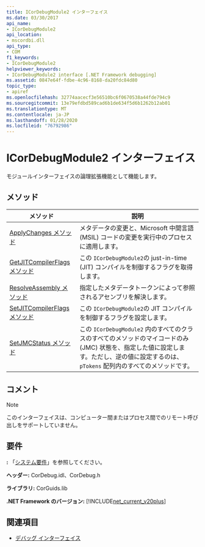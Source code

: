 ```yaml
---
title: ICorDebugModule2 インターフェイス
ms.date: 03/30/2017
api_name:
- ICorDebugModule2
api_location:
- mscordbi.dll
api_type:
- COM
f1_keywords:
- ICorDebugModule2
helpviewer_keywords:
- ICorDebugModule2 interface [.NET Framework debugging]
ms.assetid: 0847e64f-fdbe-4c96-8168-da20fdc84d80
topic_type:
- apiref
ms.openlocfilehash: 32774aacecf3e56510bc6f0670538a44fde794c9
ms.sourcegitcommit: 13e79efdbd589cad6b1de634f5d6b1262b12ab01
ms.translationtype: MT
ms.contentlocale: ja-JP
ms.lasthandoff: 01/28/2020
ms.locfileid: "76792986"
---
```

# <a name="icordebugmodule2-interface"></a>ICorDebugModule2 インターフェイス

モジュールインターフェイスの論理拡張機能として機能します。  
  
## <a name="methods"></a>メソッド  
  
|メソッド|説明|  
|------------|-----------------|  
|[ApplyChanges メソッド](icordebugmodule2-applychanges-method.md)|メタデータの変更と、Microsoft 中間言語 (MSIL) コードの変更を実行中のプロセスに適用します。|  
|[GetJITCompilerFlags メソッド](icordebugmodule2-getjitcompilerflags-method.md)|この `ICorDebugModule2`の just-in-time (JIT) コンパイルを制御するフラグを取得します。|  
|[ResolveAssembly メソッド](icordebugmodule2-resolveassembly-method.md)|指定したメタデータトークンによって参照されるアセンブリを解決します。|  
|[SetJITCompilerFlags メソッド](icordebugmodule2-setjitcompilerflags-method.md)|この `ICorDebugModule2`の JIT コンパイルを制御するフラグを設定します。|  
|[SetJMCStatus メソッド](icordebugmodule2-setjmcstatus-method.md)|この `ICorDebugModule2` 内のすべてのクラスのすべてのメソッドのマイコードのみ (JMC) 状態を、指定した値に設定します。ただし、逆の値に設定するのは、`pTokens` 配列内のすべてのメソッドです。|  
  
## <a name="remarks"></a>コメント  
  
> [!NOTE]
> このインターフェイスは、コンピューター間またはプロセス間でのリモート呼び出しをサポートしていません。  
  
## <a name="requirements"></a>要件  
 **:** 「[システム要件](../../../../docs/framework/get-started/system-requirements.md)」を参照してください。  
  
 **ヘッダー:** CorDebug.idl、CorDebug.h  
  
 **ライブラリ:** CorGuids.lib  
  
 **.NET Framework のバージョン:** [!INCLUDE[net_current_v20plus](../../../../includes/net-current-v20plus-md.md)]  
  
## <a name="see-also"></a>関連項目

- [デバッグ インターフェイス](debugging-interfaces.md)
